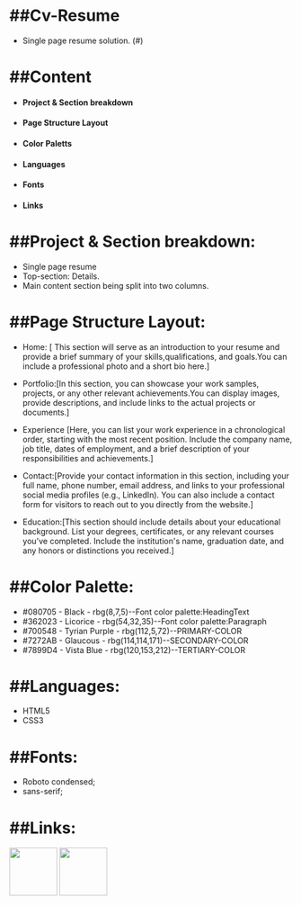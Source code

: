 # ##Cv-Resume

- Single page resume solution. (#)

# ##Content

- #### Project & Section breakdown
- #### Page Structure Layout
- #### Color Paletts
- #### Languages
- #### Fonts
- #### Links

# ##Project & Section breakdown:

- Single page resume
- Top-section: Details.
- Main content section being split into two columns.

# ##Page Structure Layout:

- Home: [ This section will serve as an introduction to your resume and provide a brief summary of your skills,qualifications, and goals.You can include a professional photo and a short bio here.]

- Portfolio:[In this section, you can showcase your work samples, projects, or any other relevant achievements.You can display images, provide descriptions, and include links to the actual projects or documents.]

- Experience [Here, you can list your work experience in a chronological order, starting with the most recent position. Include the company name, job title, dates of employment, and a brief description of your responsibilities and achievements.]

- Contact:[Provide your contact information in this section, including your full name, phone number, email address, and links to your professional social media profiles (e.g., LinkedIn). You can also include a contact form for visitors to reach out to you directly from the website.]

- Education:[This section should include details about your educational background. List your degrees, certificates, or any relevant courses you've completed. Include the institution's name, graduation date, and any honors or distinctions you received.]

# ##Color Palette:

- #080705 - Black - rbg(8,7,5)--Font color palette:HeadingText
- #362023 - Licorice - rbg(54,32,35)--Font color palette:Paragraph
- #700548 - Tyrian Purple - rbg(112,5,72)--PRIMARY-COLOR
- #7272AB - Glaucous - rbg(114,114,171)--SECONDARY-COLOR
- #7899D4 - Vista Blue - rbg(120,153,212)--TERTIARY-COLOR

# ##Languages:

- HTML5
- CSS3

# ##Fonts:

- Roboto condensed;
- sans-serif;

# ##Links:

 <img src="https://cdn.jsdelivr.net/gh/devicons/devicon/icons/html5/html5-original.svg" width="85px" height="auto"/>
 <img src="https://cdn.jsdelivr.net/gh/devicons/devicon/icons/css3/css3-original.svg"  width="85px" height="auto" />

